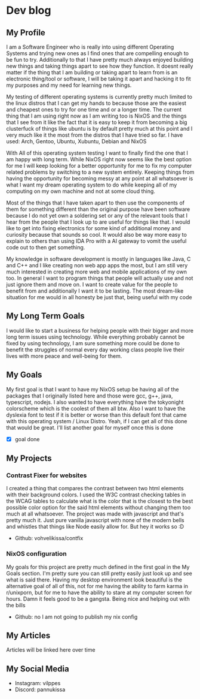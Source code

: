 # Dev blog

## My Profile

I am a Software Engineer who is really into using different Operating Systems and trying new ones as I
find ones that are compelling enough to be fun to try. Additionally to that I have pretty much always
enjoyed building new things and taking things apart to see how they function. It doesnt really matter
if the thing that I am building or taking apart to learn from is an electronic thing/tool or software, 
I will be taking it apart and hacking it to fit my purposes and my need for learning new things.

My testing of different operating systems is currently pretty much limited to the linux distros that I
can get my hands to because those are the easiest and cheapest ones to try for one time and or a longer
time. The current thing that I am using right now as I am writing too is NixOS and the things that I see
from it like the fact that it is easy to keep it from becoming a big clusterfuck of things like ubuntu is
by default pretty much at this point and I very much like it the most from the distros that I have tried so far.
I have used: Arch, Gentoo, Ubuntu, Xubuntu, Debian and NixOS

With All of this operating system testing I want to finally find the one that I am happy with long term.
While NixOS right now seems like the best option for me I will keep looking for a better opportunity for 
me to fix my computer related problems by switching to a new system entirely. Keeping things from having
the opportunity for becoming messy at any point at all whatsoever is what I want my dream operating system
to do while keeping all of my computing on my own machine and not at some cloud thing.

Most of the things that I have taken apart to then use the components of them for something different than the
original purpose have been software because I do not yet own a soldering set or any of the relevant tools 
that I hear from the people that I look up to are useful for things like that. I would like to get into
fixing electronics for some kind of additional money and curiosity because that sounds so cool. It would
also be way more easy to explain to others than using IDA Pro with a AI gateway to vomit the useful code out
to then get something.

My knowledge in software development is mostly in languages like Java, C and C++ and I like creating non web app
apps the most, but I am still very much interested in creating more web and mobile applications of my own too.
In general I want to program things that people will actually use and not just ignore them and move on. I 
want to create value for the people to benefit from and additionally I want it to be lasting. The most dream-like
situation for me would in all honesty be just that, being useful with my code

## My Long Term Goals

I would like to start a business for helping people with their bigger and more long term issues using technology.
While everything probably cannot be fixed by using technology, I am sure something more could be done to benefit
the struggles of normal every day working class people live their lives with more peace and well-being for them.

## My Goals

My first goal is that I want to have my NixOS setup be having all of the packages that I originally listed here
and those were gcc, g++, java, typescript, nodejs. I also wanted to have everything have the tokyonight colorscheme
which is the coolest of them all btw. Also I want to have the dyslexia font to test if it is better or worse than
this default font that came with this operating system / Linux Distro. Yeah, if I can get all of this done that
would be great. I'll list another goal for myself once this is done

- [X] goal done

## My Projects

### Contrast Fixer for websites

I created a thing that compares the contrast between two html elements with their background colors. I used the
W3C contrast checking tables in the WCAG tables to calculate what is the color that is the closest to the best
possible color option for the said html elements without changing them too much at all whatsoever. The project
was made with javascript and that's pretty much it. Just pure vanilla javascript with none of the modern bells
and whistles that things like Node easily allow for. But hey it works so :D

- Github: vohvelikissa/contfix

### NixOS configuration

My goals for this project are pretty much defined in the first goal in the My Goals section. I'm pretty sure you can
still pretty easily just look up and see what is said there. Having my desktop environment look beautiful is the
alternative goal of all of this, not for me having the ability to farm karma in r/unixporn, but for me to have the
ability to stare at my computer screen for hours. Damn it feels good to be a gangsta. Being nice and helping out with the bills

- Github: no I am not going to publish my nix config

## My Articles

Articles will be linked here over time

## My Social Media

- Instagram: vilppes
- Discord: pannukissa
